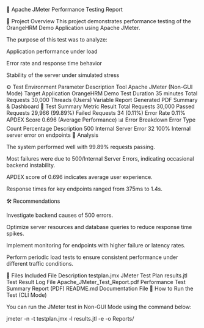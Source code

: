 🧪 Apache JMeter Performance Testing Report

📘 Project Overview
This project demonstrates performance testing of the OrangeHRM Demo Application using Apache JMeter.

The purpose of this test was to analyze:

Application performance under load

Error rate and response time behavior

Stability of the server under simulated stress

⚙️ Test Environment
Parameter	Description
Tool	Apache JMeter (Non-GUI Mode)
Target Application	OrangeHRM Demo
Test Duration	35 minutes
Total Requests	30,000
Threads (Users)	Variable
Report Generated	PDF Summary & Dashboard
🧾 Test Summary
Metric	Result
Total Requests	30,000
Passed Requests	29,966 (99.89%)
Failed Requests	34 (0.11%)
Error Rate	0.11%
APDEX Score	0.696 (Average Performance)
📊 Error Breakdown
Error Type	Count	Percentage	Description
500 Internal Server Error	32	100%	Internal server error on endpoints
🧠 Analysis

The system performed well with 99.89% requests passing.

Most failures were due to 500/Internal Server Errors, indicating occasional backend instability.

APDEX score of 0.696 indicates average user experience.

Response times for key endpoints ranged from 375ms to 1.4s.

🛠️ Recommendations

Investigate backend causes of 500 errors.

Optimize server resources and database queries to reduce response time spikes.

Implement monitoring for endpoints with higher failure or latency rates.

Perform periodic load tests to ensure consistent performance under different traffic conditions.

📁 Files Included
File	Description
testplan.jmx	JMeter Test Plan
results.jtl	Test Result Log File
Apache_JMeter_Test_Report.pdf	Performance Test Summary Report (PDF)
README.md	Documentation File
🚀 How to Run the Test (CLI Mode)

You can run the JMeter test in Non-GUI Mode using the command below:

jmeter -n -t testplan.jmx -l results.jtl -e -o Reports/
